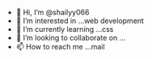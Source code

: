 - 👋 Hi, I’m @shailyy066
- 👀 I’m interested in ...web development 
- 🌱 I’m currently learning ...css
- 💞️ I’m looking to collaborate on ...
- 📫 How to reach me ...mail

<!---
shailyy066/shailyy066 is a ✨ special ✨ repository because its `README.md` (this file) appears on your GitHub profile.
You can click the Preview link to take a look at your changes.
--->
